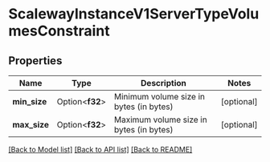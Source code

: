 # ScalewayInstanceV1ServerTypeVolumesConstraint

## Properties

Name | Type | Description | Notes
------------ | ------------- | ------------- | -------------
**min_size** | Option<**f32**> | Minimum volume size in bytes (in bytes) | [optional]
**max_size** | Option<**f32**> | Maximum volume size in bytes (in bytes) | [optional]

[[Back to Model list]](../README.md#documentation-for-models) [[Back to API list]](../README.md#documentation-for-api-endpoints) [[Back to README]](../README.md)


